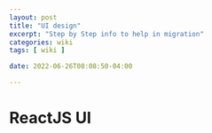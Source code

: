 ```yaml
---
layout: post
title: "UI design"
excerpt: "Step by Step info to help in migration"
categories: wiki
tags: [ wiki ]

date: 2022-06-26T08:08:50-04:00

---
```



# ReactJS UI